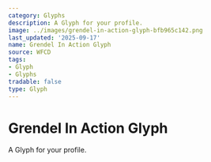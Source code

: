 ```yaml
---
category: Glyphs
description: A Glyph for your profile.
image: ../images/grendel-in-action-glyph-bfb965c142.png
last_updated: '2025-09-17'
name: Grendel In Action Glyph
source: WFCD
tags:
- Glyph
- Glyphs
tradable: false
type: Glyph
---
```


# Grendel In Action Glyph

A Glyph for your profile.

